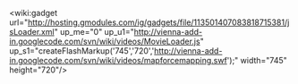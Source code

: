 <wiki:gadget url="http://hosting.gmodules.com/ig/gadgets/file/113501407083818715381/jsLoader.xml" up\_me="0" up\_u1="http://vienna-add-in.googlecode.com/svn/wiki/videos/MovieLoader.js" up\_s1="createFlashMarkup('745','720','http://vienna-add-in.googlecode.com/svn/wiki/videos/mapforcemapping.swf');" width="745" height="720"/>
